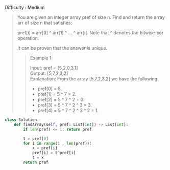 Difficulty : Medium 

>You are given an integer array pref of size n. Find and return the array arr of size n that satisfies:
>
>pref[i] = arr[0] ^ arr[1] ^ ... ^ arr[i].
>Note that ^ denotes the bitwise-xor operation.
>
>It can be proven that the answer is unique.
>
>>Example 1:  
>>
>>Input: pref = [5,2,0,3,1]  
>>Output: [5,7,2,3,2]  
>>Explanation: From the array [5,7,2,3,2] we have the following:  
>>- pref[0] = 5.  
>>- pref[1] = 5 ^ 7 = 2.  
>>- pref[2] = 5 ^ 7 ^ 2 = 0.  
>>- pref[3] = 5 ^ 7 ^ 2 ^ 3 = 3.  
>>- pref[4] = 5 ^ 7 ^ 2 ^ 3 ^ 2 = 1.

```python
class Solution:
    def findArray(self, pref: List[int]) -> List[int]:
        if len(pref) <= 1: return pref

        t = pref[0]
        for i in range(1 , len(pref)):
            x = pref[i]
            pref[i] = t^pref[i]
            t = x
        return pref
```
